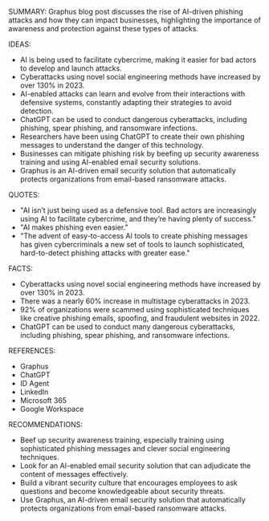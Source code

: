 SUMMARY:
Graphus blog post discusses the rise of AI-driven phishing attacks and how they can impact businesses, highlighting the importance of awareness and protection against these types of attacks.

IDEAS:
* AI is being used to facilitate cybercrime, making it easier for bad actors to develop and launch attacks.
* Cyberattacks using novel social engineering methods have increased by over 130% in 2023.
* AI-enabled attacks can learn and evolve from their interactions with defensive systems, constantly adapting their strategies to avoid detection.
* ChatGPT can be used to conduct dangerous cyberattacks, including phishing, spear phishing, and ransomware infections.
* Researchers have been using ChatGPT to create their own phishing messages to understand the danger of this technology.
* Businesses can mitigate phishing risk by beefing up security awareness training and using AI-enabled email security solutions.
* Graphus is an AI-driven email security solution that automatically protects organizations from email-based ransomware attacks.

QUOTES:
* "AI isn’t just being used as a defensive tool. Bad actors are increasingly using AI to facilitate cybercrime, and they’re having plenty of success."
* "AI makes phishing even easier."
* "The advent of easy-to-access AI tools to create phishing messages has given cybercriminals a new set of tools to launch sophisticated, hard-to-detect phishing attacks with greater ease."

FACTS:
* Cyberattacks using novel social engineering methods have increased by over 130% in 2023.
* There was a nearly 60% increase in multistage cyberattacks in 2023.
* 92% of organizations were scammed using sophisticated techniques like creative phishing emails, spoofing, and fraudulent websites in 2022.
* ChatGPT can be used to conduct many dangerous cyberattacks, including phishing, spear phishing, and ransomware infections.

REFERENCES:
* Graphus
* ChatGPT
* ID Agent
* LinkedIn
* Microsoft 365
* Google Workspace

RECOMMENDATIONS:
* Beef up security awareness training, especially training using sophisticated phishing messages and clever social engineering techniques.
* Look for an AI-enabled email security solution that can adjudicate the content of messages effectively.
* Build a vibrant security culture that encourages employees to ask questions and become knowledgeable about security threats.
* Use Graphus, an AI-driven email security solution that automatically protects organizations from email-based ransomware attacks.
